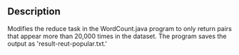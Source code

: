 ## Description

Modifies the reduce task in the WordCount.java program to only return pairs that appear more than 20,000 times in the dataset. The program saves the output as 'result-reut-popular.txt.'
